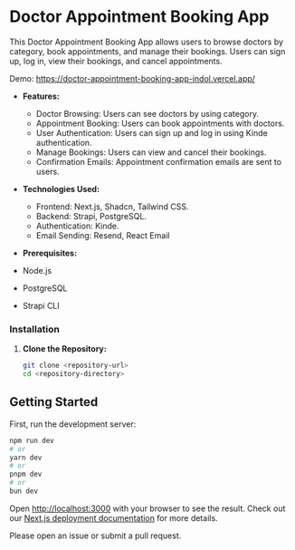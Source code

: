 # Doctor Appointment Booking App

This Doctor Appointment Booking App allows users to browse doctors by category, book appointments, and manage their bookings. Users can sign up, log in, view their bookings, and cancel appointments. 

Demo: https://doctor-appointment-booking-app-indol.vercel.app/

- **Features:** 
  - Doctor Browsing: Users can see doctors by using category.
  - Appointment Booking: Users can book appointments with doctors.
  - User Authentication: Users can sign up and log in using Kinde authentication.
  - Manage Bookings: Users can view and cancel their bookings.
  - Confirmation Emails: Appointment confirmation emails are sent to users.

- **Technologies Used:**
  - Frontend: Next.js, Shadcn, Tailwind CSS.
  - Backend: Strapi, PostgreSQL.
  - Authentication: Kinde.
  - Email Sending: Resend, React Email

- **Prerequisites:**
 - Node.js
 - PostgreSQL
 - Strapi CLI

### Installation

1. **Clone the Repository:**
   
   ```bash
   git clone <repository-url>
   cd <repository-directory>

## Getting Started

First, run the development server:

```bash
npm run dev
# or
yarn dev
# or
pnpm dev
# or
bun dev
```

Open [http://localhost:3000](http://localhost:3000) with your browser to see the result.
Check out our [Next.js deployment documentation](https://nextjs.org/docs/deployment) for more details.

Please open an issue or submit a pull request.
